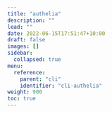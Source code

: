 ```yaml
---
title: "authelia"
description: ""
lead: ""
date: 2022-06-15T17:51:47+10:00
draft: false
images: []
sidebar:
  collapsed: true
menu:
  reference:
    parent: "cli"
    identifier: "cli-authelia"
weight: 900
toc: true
---
```

